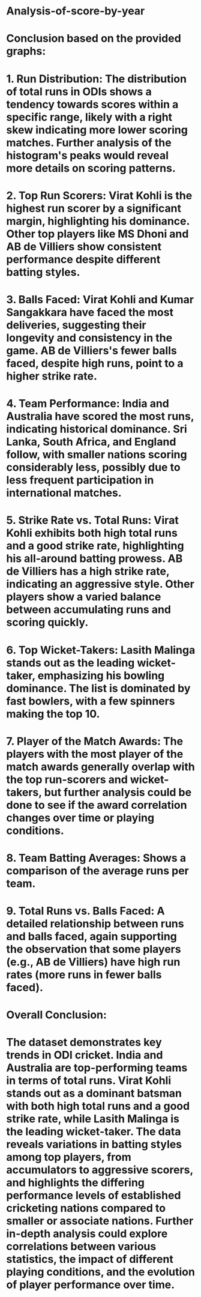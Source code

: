 # Analysis-of-score-by-year


# Conclusion based on the provided graphs:

# 1. Run Distribution: The distribution of total runs in ODIs shows a tendency towards scores within a specific range, likely with a right skew indicating more lower scoring matches.  Further analysis of the histogram's peaks would reveal more details on scoring patterns.

# 2. Top Run Scorers: Virat Kohli is the highest run scorer by a significant margin, highlighting his dominance.  Other top players like MS Dhoni and AB de Villiers show consistent performance despite different batting styles.

# 3. Balls Faced: Virat Kohli and Kumar Sangakkara have faced the most deliveries, suggesting their longevity and consistency in the game.  AB de Villiers's fewer balls faced, despite high runs, point to a higher strike rate.

# 4. Team Performance: India and Australia have scored the most runs, indicating historical dominance.  Sri Lanka, South Africa, and England follow, with smaller nations scoring considerably less, possibly due to less frequent participation in international matches.

# 5. Strike Rate vs. Total Runs: Virat Kohli exhibits both high total runs and a good strike rate, highlighting his all-around batting prowess. AB de Villiers has a high strike rate, indicating an aggressive style.  Other players show a varied balance between accumulating runs and scoring quickly.

# 6. Top Wicket-Takers: Lasith Malinga stands out as the leading wicket-taker, emphasizing his bowling dominance.  The list is dominated by fast bowlers, with a few spinners making the top 10.

# 7. Player of the Match Awards:  The players with the most player of the match awards generally overlap with the top run-scorers and wicket-takers, but further analysis could be done to see if the award correlation changes over time or playing conditions.

# 8. Team Batting Averages: Shows a comparison of the average runs per team.

# 9. Total Runs vs. Balls Faced: A detailed relationship between runs and balls faced, again supporting the observation that some players (e.g., AB de Villiers) have high run rates (more runs in fewer balls faced).

# Overall Conclusion:

# The dataset demonstrates key trends in ODI cricket.  India and Australia are top-performing teams in terms of total runs. Virat Kohli stands out as a dominant batsman with both high total runs and a good strike rate, while Lasith Malinga is the leading wicket-taker.  The data reveals variations in batting styles among top players, from accumulators to aggressive scorers, and highlights the differing performance levels of established cricketing nations compared to smaller or associate nations. Further in-depth analysis could explore correlations between various statistics, the impact of different playing conditions, and the evolution of player performance over time.
